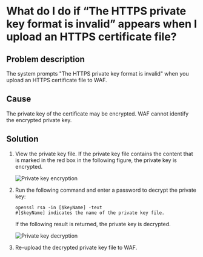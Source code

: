 # What do I do if “The HTTPS private key format is invalid” appears when I upload an HTTPS certificate file?

## Problem description

The system prompts "The HTTPS private key format is invalid" when you upload an HTTPS certificate file to WAF.

## Cause

The private key of the certificate may be encrypted. WAF cannot identify the encrypted private key.

## Solution

1.  View the private key file. If the private key file contains the content that is marked in the red box in the following figure, the private key is encrypted.

    ![Private key encryption](https://static-aliyun-doc.oss-accelerate.aliyuncs.com/assets/img/en-US/9880746061/p8006.png)

2.  Run the following command and enter a password to decrypt the private key:

    ```
    openssl rsa -in [$keyName] -text
    #[$keyName] indicates the name of the private key file.
    ```

    If the following result is returned, the private key is decrypted.

    ![Private key decryption](https://static-aliyun-doc.oss-accelerate.aliyuncs.com/assets/img/en-US/0980746061/p8007.png)

3.  Re-upload the decrypted private key file to WAF.


